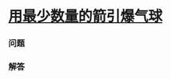 # [用最少数量的箭引爆气球](https://leetcode-cn.com/problems/minimum-number-of-arrows-to-burst-balloons)

### 问题



### 解答

```

```

